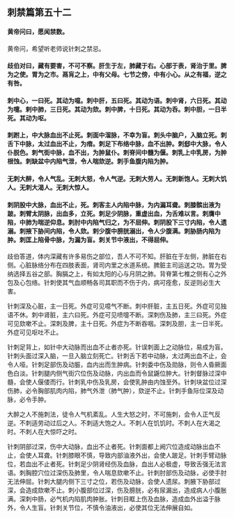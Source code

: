 ## 刺禁篇第五十二

#### 黄帝问曰，愿闻禁数。

黄帝问，希望听老师说针刺之禁忌。

#### 歧伯对曰，藏有要害，不可不察。肝生于左，肺藏于右。心部于表，肾治于里。脾为之使。胃为之巿。鬲肓之上，中有父母。七节之傍，中有小心。从之有福，逆之有咎。

#### 刺中心，一曰死。其动为噫。刺中肝，五曰死。其动为语。刺中肾，六日死。其动为嚏。剌中肺，三日死。其动为欬。刺中脾，十日死。其动为呑。刺中胆，一日半死。其动为呕。

#### 刺跗上，中大脉血出不止死。刺面中溜脉，不幸为盲。刺头中脑户，入脑立死。刺舌下中脉，太过血出不止，为瘖。刺足下布络中脉，血不出肿。刺郄中大脉，令人仆脱色。刺气街中脉，血不出，为肿鼠仆。刺脊间中髓为偃。刺乳上中乳房，为肿根蚀。刺缺盆中内陷气泄，令人喘欬逆。刺手鱼腹内陷为肿。

#### 无刺大醉，令人气乱。无刺大怒，令人气逆。无刺大劳人。无刺新饱人。无刺大饥人。无刺大渴人。无刺大惊人。

#### 刺阴股中大脉，血出不止，死。刺客主人内陷中脉，为内漏耳聋。刺膝髌出液为跛。刺臂太阴脉，出血多，立死。刺足少阴脉，重虚出血，为舌难以言。刺膺中陷，中肺为喘逆仰息。刺肘中内陷气归之，为不屈伸。刺阴股下三寸内陷，令人遗溺。刺掖下胁间内陷，令人欬。剌少腹中膀胱溺出，令人少腹满。刺胁肠内陷为肿。刺匡上陷骨中脉，为漏为盲。刺关节中液出，不得屈伸。

歧伯答道，体内深藏有许多易伤之部位，吾人不可不知。肝脏在于左侧，肺脏在右侧。心脏脉络分布在四肢表面，肾司内里之水道系统。脾脏主司运送之功。胃为受纳选择五谷之部。胸膈之上，有如太阳的心与月阴之肺。背脊第七椎之侧有心之外包及心包络。针刺使其气血顺畅各司其职而不伤于内，病可痊愈，反逆则必生大害。

针刺深及心脏，主一日死。外症可见噫气不断。刺中肝脏，主五日死。外症可见独语不休。刺中肾脏，主六曰死。外症可见喷嚏不断。深刺伤及肺，主三曰死。外症可见欬嗽不止。深刺及脾，主十日死。外症为不断吞咽。深刺及胆，主一日半死。外症可见呕吐不止。

针刺足背上，如针中大动脉而出血不止者亦死。针误刺面上之动脉位，易成为盲。针刺头面过深入脑，一旦入脑立刻死亡。针刺舌下若中动脉，太过两出血不止，会令人哑。针刺足部伤及动脤，血内出而生肿病。针刺委中伤及勋脉，则令人昏厥面色白淡。针刺腿内侧气街穴位伤及动脉，内出血而令鼠鼷位肿大。针刺督脉过深中髓，会使人偃偻而行。针刺乳中伤及乳房，会使乳肿由内蚀至外。针刺块盆位过深伤肺，必令胸部肌肉内陷，肺气外泄（肺气肿），欬逆不止。针刺手鱼际位深及动脉，必令手肿。

大醉之人不施刺法，徒令人气机紊乱。人生大怒之时，不可施刺，会令人正气反逆。不刺适劳动过后之人。不刺适大饱之人。不刺人在饥饥时。不刺人在大渴之时。不刺人在大惊吓之时。

针刺阴部过深，伤中大动脉，血出不止者死。针刺面都上阙穴位造成动脉出血不止，会使人耳聋。针刺膝眼不慎，导致内部油液外出，会使人跛足。针刺手臂动脉位，若血出不止者死。针刺足少阴肾经伤及血脉，血出人必极虚，导致舌强无法言语。刺胸腔穴位过深伤及肺里，令人喘息欬嗽不止。针刺肘部伤及动脉，必使手肘无法伸屈。针刺大腿内侧下三寸之位，若伤及动脉，会使人遗尿。刺腋下胁部过深，会造成欬嗽不止。刺小腹部位过深，伤及膀胱，必有尿漏出，造成病人小腹胀满。深刺中肠，必气机内陷肌肉肿胀。针刺目眶上伤及血脉，造成血外出溢于脉外，令人生盲。针刺关节位，不慎令油液出，必使其位无法伸展自如。